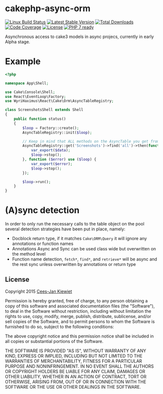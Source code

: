 # cakephp-async-orm

[![Linux Build Status](https://travis-ci.org/WyriHaximus/cakephp-async-orm.png)](https://travis-ci.org/WyriHaximus/cakephp-async-orm)
[![Latest Stable Version](https://poser.pugx.org/WyriHaximus/cake-async-orm/v/stable.png)](https://packagist.org/packages/WyriHaximus/cake-async-orm)
[![Total Downloads](https://poser.pugx.org/wyrihaximus/cake-async-orm/downloads.png)](https://packagist.org/packages/wyrihaximus/cake-async-orm)
[![Code Coverage](https://scrutinizer-ci.com/g/WyriHaximus/cake-async-orm/badges/coverage.png?b=master)](https://scrutinizer-ci.com/g/WyriHaximus/cake-async-orm/?branch=master)
[![License](https://poser.pugx.org/wyrihaximus/cake-async-orm/license.png)](https://packagist.org/packages/wyrihaximus/cake-async-orm)
[![PHP 7 ready](http://php7ready.timesplinter.ch/WyriHaximus/cakephp-async-orm/badge.svg)](https://travis-ci.org/WyriHaximus/cakephp-async-orm)

Asynchronous access to cake3 models in async projecs, currently in early Alpha stage.

# Example

```php
<?php

namespace App\Shell;

use Cake\Console\Shell;
use React\EventLoop\Factory;
use WyriHaximus\React\Cake\Orm\AsyncTableRegistry;

class ScreenshotsShell extends Shell
{
    public function status()
    {
        $loop = Factory::create();
        AsyncTableRegistry::init($loop);

        // Keep in mind that ALL methods on the AsyncTable you get from the AsyncTableRegistry is a promise
        AsyncTableRegistry::get('Screenshots')->find('all')->then(function ($data) use ($loop) {
            var_export($data);
            $loop->stop();
        }, function ($error) use ($loop) {
            var_export($error);
            $loop->stop();
        });

        $loop->run();
    }
}
```

# (A)sync detection

In order to only run the necessary calls to the table object on the pool several detection strategies have been put in place, namely:

* Docblock return type, if it matches `Cake\ORM\Query` it will ignore any annotations or function names
* Annotations Async and Sync can be used class wide but overwritten on the method level
* Function name detection, `fetch*`, `find*`, and `retrieve*` will be async and the rest sync unless overwritten by annotations or return type

## License ##

Copyright 2015 [Cees-Jan Kiewiet](http://wyrihaximus.net/)

Permission is hereby granted, free of charge, to any person
obtaining a copy of this software and associated documentation
files (the "Software"), to deal in the Software without
restriction, including without limitation the rights to use,
copy, modify, merge, publish, distribute, sublicense, and/or sell
copies of the Software, and to permit persons to whom the
Software is furnished to do so, subject to the following
conditions:

The above copyright notice and this permission notice shall be
included in all copies or substantial portions of the Software.

THE SOFTWARE IS PROVIDED "AS IS", WITHOUT WARRANTY OF ANY KIND,
EXPRESS OR IMPLIED, INCLUDING BUT NOT LIMITED TO THE WARRANTIES
OF MERCHANTABILITY, FITNESS FOR A PARTICULAR PURPOSE AND
NONINFRINGEMENT. IN NO EVENT SHALL THE AUTHORS OR COPYRIGHT
HOLDERS BE LIABLE FOR ANY CLAIM, DAMAGES OR OTHER LIABILITY,
WHETHER IN AN ACTION OF CONTRACT, TORT OR OTHERWISE, ARISING
FROM, OUT OF OR IN CONNECTION WITH THE SOFTWARE OR THE USE OR
OTHER DEALINGS IN THE SOFTWARE.
